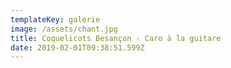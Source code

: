 ```yaml
---
templateKey: galerie
image: /assets/chant.jpg
title: Coquelicots Besançon - Caro à la guitare
date: 2019-02-01T09:38:51.599Z
---
```


